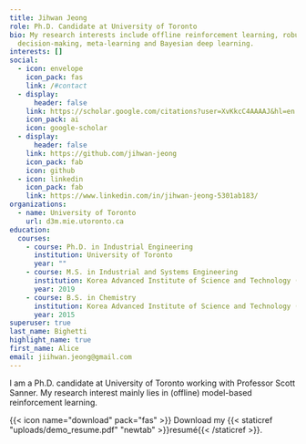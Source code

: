 ```yaml
---
title: Jihwan Jeong
role: Ph.D. Candidate at University of Toronto
bio: My research interests include offline reinforcement learning, robust
  decision-making, meta-learning and Bayesian deep learning.
interests: []
social:
  - icon: envelope
    icon_pack: fas
    link: /#contact
  - display:
      header: false
    link: https://scholar.google.com/citations?user=XvKkcC4AAAAJ&hl=en
    icon_pack: ai
    icon: google-scholar
  - display:
      header: false
    link: https://github.com/jihwan-jeong
    icon_pack: fab
    icon: github
  - icon: linkedin
    icon_pack: fab
    link: https://www.linkedin.com/in/jihwan-jeong-5301ab183/
organizations:
  - name: University of Toronto
    url: d3m.mie.utoronto.ca
education:
  courses:
    - course: Ph.D. in Industrial Engineering
      institution: University of Toronto
      year: ""
    - course: M.S. in Industrial and Systems Engineering
      institution: Korea Advanced Institute of Science and Technology (KAIST)
      year: 2019
    - course: B.S. in Chemistry
      institution: Korea Advanced Institute of Science and Technology (KAIST)
      year: 2015
superuser: true
last_name: Bighetti
highlight_name: true
first_name: Alice
email: jiihwan.jeong@gmail.com
---
```

I﻿ am a Ph.D. candidate at University of Toronto working with Professor Scott Sanner. My research interest mainly lies in (offline) model-based reinforcement learning. 

{{< icon name="download" pack="fas" >}} Download my {{< staticref "uploads/demo_resume.pdf" "newtab" >}}resumé{{< /staticref >}}.